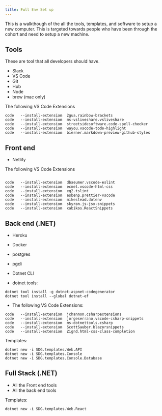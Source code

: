 ```yaml
---
title: Full Env Set up
---
```


This is a walkthough of the all the tools, templates, and software to setup a
new computer. This is targeted towards people who have been through the cohort
and need to setup a new machine.

## Tools

These are tool that all developers should have.

- Slack
- VS Code
- Git
- Hub
- Node
- brew (mac only)

The following VS Code Extensions

```shell
code   --install-extension  2gua.rainbow-brackets
code   --install-extension  ms-vsliveshare.vsliveshare
code   --install-extension  streetsidesoftware.code-spell-checker
code   --install-extension  wayou.vscode-todo-highlight
code   --install-extension  bierner.markdown-preview-github-styles
```

## Front end

- Netlify

The following VS Code Extensions

```shell

code   --install-extension  dbaeumer.vscode-eslint
code   --install-extension  ecmel.vscode-html-css
code   --install-extension  eg2.tslint
code   --install-extension  esbenp.prettier-vscode
code   --install-extension  mikestead.dotenv
code   --install-extension  skyran.js-jsx-snippets
code   --install-extension  xabikos.ReactSnippets

```

## Back end (.NET)

- Heroku
- Docker

- postgres
- pgcli

- Dotnet CLI

- dotnet tools:

```
dotnet tool install -g dotnet-aspnet-codegenerator
dotnet tool install --global dotnet-ef
```

- The following VS Code Extensions:

```shell
code   --install-extension  jchannon.csharpextensions
code   --install-extension  jorgeserrano.vscode-csharp-snippets
code   --install-extension  ms-dotnettools.csharp
code   --install-extension  ScottSauber.blazorsnippets
code   --install-extension  Zignd.html-css-class-completion
```

Templates:

```
dotnet new -i SDG.templates.Web.API
dotnet new -i SDG.templates.Console
dotnet new -i SDG.templates.Console.Database

```

## Full Stack (.NET)

- All the Front end tools
- All the back end tools

Templates:

```
dotnet new -i SDG.templates.Web.React
```
